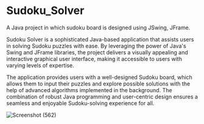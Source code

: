 # Sudoku_Solver
A Java project in which sudoku board is designed using JSwing, JFrame.

Sudoku Solver is a sophisticated Java-based application that assists users in solving Sudoku puzzles with ease. By leveraging the power of Java's Swing and JFrame libraries, the project delivers a visually appealing and interactive graphical user interface, making it accessible to users with varying levels of expertise.

The application provides users with a well-designed Sudoku board, which allows them to input their puzzles and explore possible solutions with the help of advanced algorithms implemented in the background. The combination of robust Java programming and user-centric design ensures a seamless and enjoyable Sudoku-solving experience for all.

![Screenshot (562)](https://user-images.githubusercontent.com/48843148/232394258-a94d58f5-ffc7-443d-a649-393602b8d66f.png)
